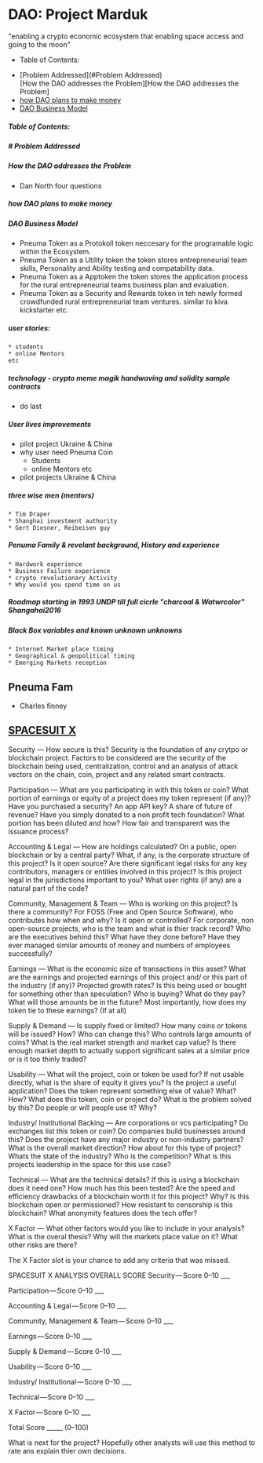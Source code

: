 # DAO: Project Marduk
"enabling a crypto economic  ecosystem that enabling space access and going to the moon"  
<!--  Table of Contents: -->
- Table of Contents:
* [Problem Addressed](#Problem Addressed)  
[How the DAO addresses the Problem][How the DAO addresses the Problem]
* [how DAO plans to make money](#how)
* [DAO Business Model](#)

##### Table of Contents:
##### # Problem Addressed
##### How the DAO addresses the Problem
* Dan North four questions 
##### how DAO plans to make money 
##### DAO Business Model 
* Pneuma Token as a Protokoll token neccesary for the programable logic within the Ecosystem.
* Pneuma Token as a Utility token the token stores entrepreneurial team skills, Personality and Ability testing and compatability data. 
* Pneuma Token as a Apptoken the token stores the application process for the rural entrepreneurial teams business plan and evaluation.
* Pneuma Token as a Security and Rewards token in teh newly formed crowdfunded rural entrepreneurial team ventures. similar to kiva kickstarter etc.

##### user stories:
    * students 
    * online Mentors 
    etc
##### technology - crypto meme magik handwaving and solidity sample contracts 
* do last
##### User lives improvements 
* pilot project Ukraine & China  
* why user need Pneuma Coin  
  * Students
  * online Mentors 
    etc
* pilot projects Ukraine & China   
##### three wise men (mentors) 
    * Tim Draper
    * Shanghai investment authority 
    * Gert Diesner, Reibeisen guy 
##### Penuma Family & revelant background, History and experience 
    * Hardwork experience 
    * Business Failure experience
    * crypto revolutionary Activity 
    * Why would you spend time on us 
    
    
##### Roadmap starting in 1993 UNDP till full cicrle "charcoal & Watwrcolor" Shangahai2016 

##### Black Box variables and known unknown unknowns 
    * Internet Market place timing
    * Geographical & geopolitical timing
    * Emerging Markets reception
    
## Pneuma Fam
* Charles finney 
  
## [SPACESUIT X](https://medium.com/@brucefenton/spacesuit-x-c314946fa349)
Security
— How secure is this? Security is the foundation of any crytpo or blockchain project. Factors to be considered are the security of the blockchain being used, centralization, control and an analysis of attack vectors on the chain, coin, project and any related smart contracts.

Participation
— What are you participating in with this token or coin? What portion of earnings or equity of a project does my token represent (if any)? Have you purchased a security? An app API key? A share of future of revenue? Have you simply donated to a non profit tech foundation? What portion has been diluted and how? How fair and transparent was the issuance process?

Accounting & Legal
— How are holdings calculated? On a public, open blockchain or by a central party? What, if any, is the corporate structure of this project? Is it open source? Are there significant legal risks for any key contributors, managers or entities involved in this project? Is this project legal in the jurisdictions important to you? What user rights (if any) are a natural part of the code?

Community, Management & Team
— Who is working on this project? Is there a community? For FOSS (Free and Open Source Software), who contributes how when and why? Is it open or controlled? For corporate, non open-source projects, who is the team and what is thier track record? Who are the executives behind this? What have they done before? Have they ever managed similar amounts of money and numbers of employees successfully?

Earnings
— What is the economic size of transactions in this asset? What are the earnings and projected earnings of this project and/ or this part of the industry (if any)? Projected growth rates? Is this being used or bought for something other than speculation? Who is buying? What do they pay? What will those amounts be in the future? Most importantly, how does my token tie to these earnings? (If at all)

Supply & Demand
— Is supply fixed or limited? How many coins or tokens will be issued? How? Who can change this? Who controls large amounts of coins? What is the real market strength and market cap value? Is there enough market depth to actually support significant sales at a similar price or is it too thinly traded?

Usability
— What will the project, coin or token be used for? If not usable directly, what is the share of equity it gives you? Is the project a useful application? Does the token represent something else of value? What? How? What does this token, coin or project do? What is the problem solved by this? Do people or will people use it? Why?

Industry/ Institutional Backing
— Are corporations or vcs participating? Do exchanges list this token or coin? Do companies build businesses around this? Does the project have any major industry or non-industry partners? What is the overall market direction? How about for this type of project? Whats the state of the industry? Who is the competition? What is this projects leadership in the space for this use case?

Technical
— What are the technical details? If this is using a blockchain does it need one? How much has this been tested? Are the speed and efficiency drawbacks of a blockchain worth it for this project? Why? Is this blockchain open or permissioned? How resistant to censorship is this blockchain? What anonymity features does the tech offer?

X Factor
— What other factors would you like to include in your analysis? What is the overal thesis? Why will the markets place value on it? What other risks are there?

The X Factor slot is your chance to add any criteria that was missed.

SPACESUIT X ANALYSIS OVERALL SCORE
Security — Score 0–10 ___

Participation — Score 0–10 ___

Accounting & Legal — Score 0–10 ___

Community, Management & Team — Score 0–10 ___

Earnings — Score 0–10 ___

Supply & Demand — Score 0–10 ___

Usability — Score 0–10 ___

Industry/ Institutional — Score 0–10 ___

Technical — Score 0–10 ___

X Factor — Score 0–10 ___

Total Score _____ (0–100)

What is next for the project? Hopefully other analysts will use this method to rate ans explain thier own decisions.
